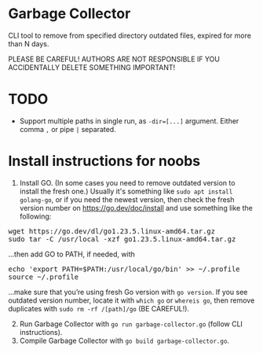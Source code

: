 # Garbage Collector

CLI tool to remove from specified directory outdated files, expired for more than N days.

PLEASE BE CAREFUL! AUTHORS ARE NOT RESPONSIBLE IF YOU ACCIDENTALLY DELETE SOMETHING IMPORTANT!

# TODO
* Support multiple paths in single run, as `-dir=[...]` argument. Either comma `,` or pipe `|` separated.

# Install instructions for noobs

1. Install GO. (In some cases you need to remove outdated version to install the fresh one.)
Usually it's something like `sudo apt install golang-go`, or if you need the newest version, then check the fresh version number on https://go.dev/doc/install and use something like the following:
<pre>wget https://go.dev/dl/go1.23.5.linux-amd64.tar.gz
sudo tar -C /usr/local -xzf go1.23.5.linux-amd64.tar.gz</pre>
...then add GO to PATH, if needed, with
<pre>echo 'export PATH=$PATH:/usr/local/go/bin' >> ~/.profile
source ~/.profile</pre>
...make sure that you’re using fresh Go version with `go version`. If you see outdated version number, locate it with `which go` or `whereis go`, then remove duplicates with `sudo rm -rf /[path]/go` (BE CAREFUL!).

2. Run Garbage Collector with `go run garbage-collector.go` (follow CLI instructions).
3. Compile Garbage Collector with `go build garbage-collector.go`.
